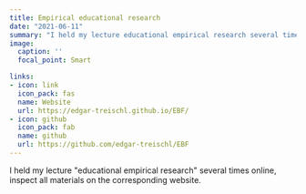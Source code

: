 ```yaml
---
title: Empirical educational research
date: "2021-06-11"
summary: "I held my lecture educational empirical research several times online, inspect ..."
image:
  caption: ''
  focal_point: Smart

links:
- icon: link
  icon_pack: fas
  name: Website
  url: https://edgar-treischl.github.io/EBF/
- icon: github
  icon_pack: fab
  name: github
  url: https://github.com/edgar-treischl/EBF
---
```


I held my lecture "educational empirical research" several times online, inspect all materials on the corresponding website.







